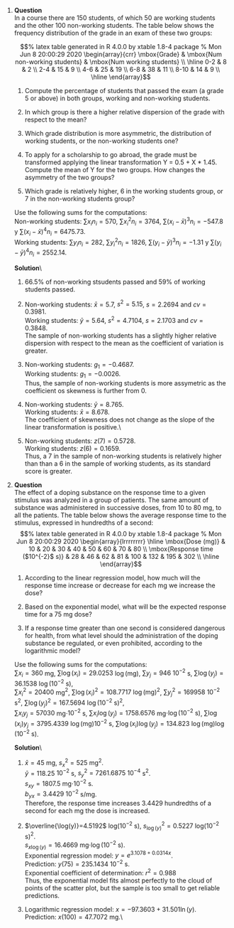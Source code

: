 1.  **Question**\
    In a course there are 150 students, of which 50 are working students
    and the other 100 non-working students. The table below shows the
    frequency distribution of the grade in an exam of these two groups:

    $$% latex table generated in R 4.0.0 by xtable 1.8-4 package
      % Mon Jun  8 20:00:29 2020
      \begin{array}{crr}
       \mbox{Grade} & \mbox{Num non-working students} & \mbox{Num working students} \\ 
        \hline
      0-2 & 8 & 2 \\ 
        2-4 & 15 & 9 \\ 
        4-6 & 25 & 19 \\ 
        6-8 & 38 & 11 \\ 
        8-10 & 14 & 9 \\ 
         \hline
      \end{array}$$

    1.  Compute the percentage of students that passed the exam (a grade
        5 or above) in both groups, working and non-working students.

    2.  In which group is there a higher relative dispersion of the
        grade with respect to the mean?

    3.  Which grade distribution is more asymmetric, the distribution of
        working students, or the non-working students one?

    4.  To apply for a scholarship to go abroad, the grade must be
        transformed applying the linear transformation Y = 0.5 + X \*
        1.45. Compute the mean of Y for the two groups. How changes the
        asymmetry of the two groups?

    5.  Which grade is relatively higher, 6 in the working students
        group, or 7 in the non-working students group?

    Use the following sums for the computations:\
    Non-working students: $\sum x_in_i=570$, $\sum x_i^2n_i=3764$,
    $\sum (x_i-\bar x)^3n_i=-547.8$ y $\sum (x_i-\bar x)^4n_i=6475.73$.\
    Working students: $\sum y_in_i=282$, $\sum y_i^2n_i=1826$,
    $\sum (y_i-\bar y)^3n_i=-1.31$ y $\sum (y_i-\bar y)^4n_i=2552.14$.

    **Solution**\

    1.  66.5% of non-working stsudents passed and 59% of working
        students passed.

    2.  Non-working students: $\bar x=5.7$, $s^2=5.15$, $s=2.2694$ and
        $cv=0.3981$.\
        Working students: $\bar y=5.64$, $s^2=4.7104$, $s=2.1703$ and
        $cv=0.3848$.\
        The sample of non-working students has a slightly higher
        relative dispersion with respect to the mean as the coefficient
        of variation is greater.

    3.  Non-working students: $g_1=-0.4687$.\
        Working students: $g_1=-0.0026$.\
        Thus, the sample of non-working students is more assymetric as
        the coefficient os skewness is further from 0.

    4.  Non-working students: $\bar y=8.765$.\
        Working students: $\bar x=8.678$.\
        The coefficient of skewness does not change as the slope of the
        linear transformation is positive.\

    5.  Non-working students: $z(7)=0.5728$.\
        Working students: $z(6)=0.1659$.\
        Thus, a 7 in the sample of non-working students is relatively
        higher than than a 6 in the sample of working students, as its
        standard score is greater.

2.  **Question**\
    The effect of a doping substance on the response time to a given
    stimulus was analyzed in a group of patients. The same amount of
    substance was administered in successive doses, from 10 to 80 mg, to
    all the patients. The table below shows the average response time to
    the stimulus, expressed in hundredths of a second:
    $$% latex table generated in R 4.0.0 by xtable 1.8-4 package
      % Mon Jun  8 20:00:29 2020
      \begin{array}{lrrrrrrrr}
         \hline
      \mbox{Dose (mg)} & 10 & 20 & 30 & 40 & 50 & 60 & 70 & 80 \\ 
        \mbox{Response time ($10^{-2}$ s)} & 28 & 46 & 62 & 81 & 100 & 132 & 195 & 302 \\ 
         \hline
      \end{array}$$

    1.  According to the linear regression model, how much will the
        response time increase or decrease for each mg we increase the
        dose?

    2.  Based on the exponential model, what will be the expected
        response time for a 75 mg dose?

    3.  If a response time greater than one second is considered
        dangerous for health, from what level should the administration
        of the doping substance be regulated, or even prohibited,
        according to the logarithmic model?

    Use the following sums for the computations:\
    $\sum x_i=360$ mg, $\sum \log(x_i)=29.0253$ $\log(\mbox{mg})$,
    $\sum y_j=946$ $10^{-2}$ s, $\sum \log(y_j)=36.1538$
    $\log(\mbox{$10^{-2}$ s})$,\
    $\sum x_i^2=20400$ mg$^2$, $\sum \log(x_i)^2=108.7717$
    $\log(\mbox{mg})^2$, $\sum y_j^2=169958$ $10^{-2}$ s$^2$,
    $\sum \log(y_j)^2=167.5694$ $\log(\mbox{$10^{-2}$ s})^2$,\
    $\sum x_iy_j=57030$ mg$\cdot$$10^{-2}$ s,
    $\sum x_i\log(y_j)=1758.6576$ mg$\cdot\log(\mbox{$10^{-2}$ s})$,
    $\sum \log(x_i)y_j=3795.4339$ $\log(\mbox{mg})$$10^{-2}$ s,
    $\sum \log(x_i)\log(y_j)=134.823$
    $\log(\mbox{mg})\log(\mbox{$10^{-2}$ s})$.

    **Solution**\

    1.  $\bar x=45$ mg, $s_x^2=525$ mg$^2$.\
        $\bar y=118.25$ $10^{-2}$ s, $s_y^2=7261.6875$ $10^{-4}$ s$^2$.\
        $s_{xy}=1807.5$ mg$\cdot 10^{-2}$ s.\
        $b_{yx} = 3.4429$ $10^{-2}$ s/mg.\
        Therefore, the response time increases $3.4429$ hundredths of a
        second for each mg the dose is increased.

    2.  $\overline{\log(y)}=4.5192$ log($10^{-2}$ s),
        $s_{\log(y)}^2=0.5227$ log($10^{-2}$ s)$^2$.\
        $s_{x\log(y)}=16.4669$ mg$\cdot\log(10^{-2}$ s).\
        Exponential regression model: $y=e^{3.1078+0.0314x}$.\
        Prediction: $y(75)=235.1434$ $10^{-2}$ s.\
        Exponential coefficient of determination: $r^2=0.988$\
        Thus, the exponential model fits almost perfectly to the cloud
        of points of the scatter plot, but the sample is too small to
        get reliable predictions.

    3.  Logarithmic regression model: $x=-97.3603+31.501\ln(y)$.\
        Prediction: $x(100)=47.7072$ mg.\

